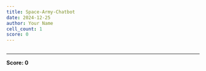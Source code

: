 ```yaml
---
title: Space-Army-Chatbot
date: 2024-12-25
author: Your Name
cell_count: 1
score: 0
---
```


```python

```


---
**Score: 0**
